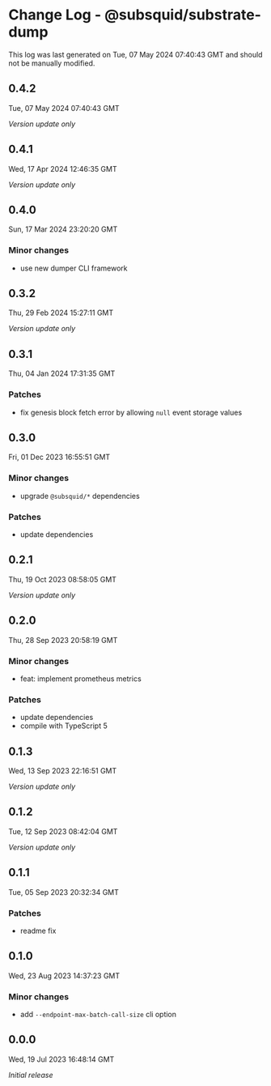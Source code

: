 # Change Log - @subsquid/substrate-dump

This log was last generated on Tue, 07 May 2024 07:40:43 GMT and should not be manually modified.

## 0.4.2
Tue, 07 May 2024 07:40:43 GMT

_Version update only_

## 0.4.1
Wed, 17 Apr 2024 12:46:35 GMT

_Version update only_

## 0.4.0
Sun, 17 Mar 2024 23:20:20 GMT

### Minor changes

- use new dumper CLI framework

## 0.3.2
Thu, 29 Feb 2024 15:27:11 GMT

_Version update only_

## 0.3.1
Thu, 04 Jan 2024 17:31:35 GMT

### Patches

- fix genesis block fetch error by allowing `null` event storage values

## 0.3.0
Fri, 01 Dec 2023 16:55:51 GMT

### Minor changes

- upgrade `@subsquid/*` dependencies

### Patches

- update dependencies

## 0.2.1
Thu, 19 Oct 2023 08:58:05 GMT

_Version update only_

## 0.2.0
Thu, 28 Sep 2023 20:58:19 GMT

### Minor changes

- feat: implement prometheus metrics

### Patches

- update dependencies
- compile with TypeScript 5

## 0.1.3
Wed, 13 Sep 2023 22:16:51 GMT

_Version update only_

## 0.1.2
Tue, 12 Sep 2023 08:42:04 GMT

_Version update only_

## 0.1.1
Tue, 05 Sep 2023 20:32:34 GMT

### Patches

- readme fix

## 0.1.0
Wed, 23 Aug 2023 14:37:23 GMT

### Minor changes

- add `--endpoint-max-batch-call-size` cli option

## 0.0.0
Wed, 19 Jul 2023 16:48:14 GMT

_Initial release_


